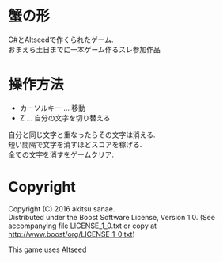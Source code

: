 # 蟹の形

C#とAltseedで作くられたゲーム.  
おまえら土日までに一本ゲーム作るスレ参加作品  

# 操作方法

* カーソルキー ... 移動
* Z ... 自分の文字を切り替える

自分と同じ文字と重なったらその文字は消える.  
短い間隔で文字を消すほどスコアを稼げる.  
全ての文字を消すをゲームクリア.  

# Copyright
Copyright (C) 2016 akitsu sanae.  
Distributed under the Boost Software License, Version 1.0. 
(See accompanying file LICENSE_1_0.txt or copy at http://www.boost/org/LICENSE_1_0.txt)  

This game uses [Altseed](https://altseed.github.io)


